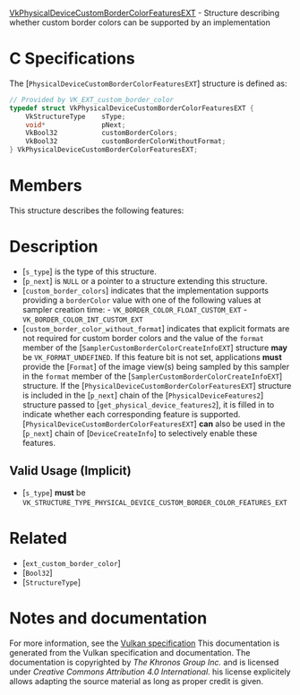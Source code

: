 [VkPhysicalDeviceCustomBorderColorFeaturesEXT](https://www.khronos.org/registry/vulkan/specs/1.3-extensions/man/html/VkPhysicalDeviceCustomBorderColorFeaturesEXT.html) - Structure describing whether custom border colors can be supported by an implementation

# C Specifications
The [`PhysicalDeviceCustomBorderColorFeaturesEXT`] structure is defined
as:
```c
// Provided by VK_EXT_custom_border_color
typedef struct VkPhysicalDeviceCustomBorderColorFeaturesEXT {
    VkStructureType    sType;
    void*              pNext;
    VkBool32           customBorderColors;
    VkBool32           customBorderColorWithoutFormat;
} VkPhysicalDeviceCustomBorderColorFeaturesEXT;
```

# Members
This structure describes the following features:

# Description
- [`s_type`] is the type of this structure.
- [`p_next`] is `NULL` or a pointer to a structure extending this structure.
- [`custom_border_colors`] indicates that the implementation supports providing a `borderColor` value with one of the following values at sampler creation time:  - `VK_BORDER_COLOR_FLOAT_CUSTOM_EXT`  - `VK_BORDER_COLOR_INT_CUSTOM_EXT` 
- [`custom_border_color_without_format`] indicates that explicit formats are not required for custom border colors and the value of the `format` member of the [`SamplerCustomBorderColorCreateInfoEXT`] structure  **may**  be `VK_FORMAT_UNDEFINED`. If this feature bit is not set, applications  **must**  provide the [`Format`] of the image view(s) being sampled by this sampler in the `format` member of the [`SamplerCustomBorderColorCreateInfoEXT`] structure.
If the [`PhysicalDeviceCustomBorderColorFeaturesEXT`] structure is included in the [`p_next`] chain of the
[`PhysicalDeviceFeatures2`] structure passed to
[`get_physical_device_features2`], it is filled in to indicate whether each
corresponding feature is supported.
[`PhysicalDeviceCustomBorderColorFeaturesEXT`] **can**  also be used in the [`p_next`] chain of
[`DeviceCreateInfo`] to selectively enable these features.
## Valid Usage (Implicit)
-  [`s_type`] **must**  be `VK_STRUCTURE_TYPE_PHYSICAL_DEVICE_CUSTOM_BORDER_COLOR_FEATURES_EXT`

# Related
- [`ext_custom_border_color`]
- [`Bool32`]
- [`StructureType`]

# Notes and documentation
For more information, see the [Vulkan specification](https://www.khronos.org/registry/vulkan/specs/1.3-extensions/html/vkspec.html)
This documentation is generated from the Vulkan specification and documentation.
The documentation is copyrighted by *The Khronos Group Inc.* and is licensed under *Creative Commons Attribution 4.0 International*.
his license explicitely allows adapting the source material as long as proper credit is given.
        